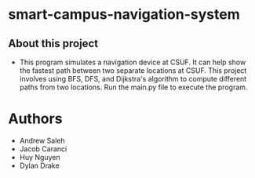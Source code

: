 # smart-campus-navigation-system

## About this project
- This program simulates a navigation device at CSUF. It can help show the fastest path between two separate locations at CSUF. This project involves using BFS, DFS, and Dijkstra's algorithm to compute different paths from two locations. Run the main.py file to execute the program.

# Authors
  * Andrew Saleh
  * Jacob Caranci
  * Huy Nguyen
  * Dylan Drake
